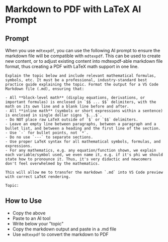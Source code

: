 # Markdown to PDF with LaTeX AI Prompt

## Prompt

When you use `mdtexpdf`, you can use the following AI prompt to ensure the markdown file will be compatible with `mdtexpdf`. This can be used to create new content, or to adjust existing content into mdtexpdf-able markdown file format, thus creating a PDF with LaTeX math support in one line.

```
Explain the topic below and include relevant mathematical formulas, symbols, etc. It must be a professional, industry-standard best practice guide explaining the topic. Format the output for a VS Code Markdown file (.md), ensuring that:

- All **block-level math** (display equations, derivations, or important formulas) is enclosed in `$$ ... $$` delimiters, with the math on its own line and a blank line before and after.
- All **inline math** (symbols or short expressions within a sentence) is enclosed in single dollar signs `$...$`.
- Do NOT place raw LaTeX outside of `$` or `$$` delimiters.
- Leave an empty line between paragraphs, between a paragraph and a bullet list, and between a heading and the first line of the section.
- Use `-` for bullet points, not `*`.
- Do no use `---` to separate sections. 
- Use proper LaTeX syntax for all mathematical symbols, formulas, and expressions.
- For any mathematics, e.g. any equation/function shown, we explain each variable/symbol used, we even name it, e.g. if it's phi we should state how to pronounce it. Thus, it's very didactic and newcomers don't feel overwhelmed by the mathematics.

This will allow me to transfer the markdown `.md` into VS Code preview with correct LaTeX rendering.

Topic:
```

## How to Use

- Copy the above
- Paste to an AI tool
- Write below your "topic"
- Copy the markdown output and paste in a .md file
- Use `mdtexpdf` to convert the markdown to PDF